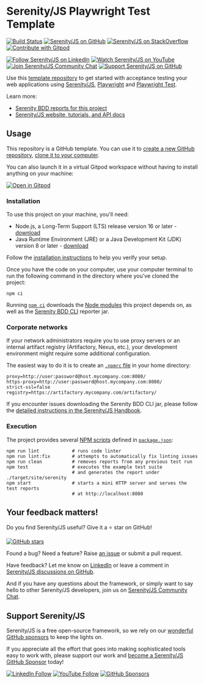 # Serenity/JS Playwright Test Template

[![Build Status](https://github.com/serenity-js/serenity-js-playwright-test-template/workflows/build/badge.svg)](https://github.com/serenity-js/serenity-js-playwright-test-template/actions)
[![Serenity/JS on GitHub](https://img.shields.io/badge/github-serenity--js-yellow?logo=github)](https://github.com/serenity-js/serenity-js)
[![Serenity/JS on StackOverflow](https://img.shields.io/badge/stackoverflow-serenity--js-important?logo=stackoverflow)](https://stackoverflow.com/questions/tagged/serenity-js)
[![Contribute with Gitpod](https://img.shields.io/badge/Contribute%20with-Gitpod-908a85?logo=gitpod)](https://gitpod.io/from-referrer/)

[![Follow Serenity/JS on LinkedIn](https://img.shields.io/badge/Follow-Serenity%2FJS%20-0077B5?logo=linkedin)](https://www.linkedin.com/company/serenity-js)
[![Watch Serenity/JS on YouTube](https://img.shields.io/badge/Watch-@serenity--js-E62117?logo=youtube)](https://www.youtube.com/@serenity-js)
[![Join Serenity/JS Community Chat](https://img.shields.io/badge/Chat-Serenity%2FJS%20Community-FBD30B?logo=matrix)](https://matrix.to/#/#serenity-js:gitter.im)
[![Support Serenity/JS on GitHub](https://img.shields.io/badge/Support-@serenity--js-703EC8?logo=github)](https://github.com/sponsors/serenity-js)

Use this [template repository](https://help.github.com/en/articles/creating-a-repository-from-a-template)
to get started with acceptance testing your web applications using [Serenity/JS](https://serenity-js.org),
[Playwright](https://playwright.dev/) and [Playwright Test](https://playwright.dev/docs/intro).

Learn more:
- [Serenity BDD reports for this project](https://serenity-js.github.io/serenity-js-playwright-test-template/)
- [Serenity/JS website, tutorials, and API docs](https://serenity-js.org/)

## Usage

This repository is a GitHub template. You can use it to [create a new GitHub repository](https://help.github.com/en/articles/creating-a-repository-from-a-template), [clone it to your computer](https://docs.github.com/en/free-pro-team@latest/github/creating-cloning-and-archiving-repositories/cloning-a-repository).

You can also launch it in a virtual Gitpod workspace without having to install anything on your machine:

[![Open in Gitpod](https://gitpod.io/button/open-in-gitpod.svg)](https://gitpod.io/from-referrer/)

### Installation

To use this project on your machine, you'll need:
- Node.js, a Long-Term Support (LTS) release version 16 or later - [download](https://nodejs.org/en/)
- Java Runtime Environment (JRE) or a Java Development Kit (JDK) version 8 or later - [download](https://adoptopenjdk.net/)

Follow the [installation instructions](https://serenity-js.org/handbook/about/installation/) to help you verify your setup.

Once you have the code on your computer, use your computer terminal to run the following command in the directory where you've cloned the project:
```
npm ci
```

Running [`npm ci`](https://docs.npmjs.com/cli/v6/commands/npm-ci) downloads the [Node modules](https://docs.npmjs.com/about-packages-and-modules) this project depends on, as well as the [Serenity BDD CLI](https://github.com/serenity-bdd/serenity-cli) reporter jar. 

### Corporate networks

If your network administrators require you to use proxy servers or an internal artifact registry (Artifactory, Nexus, etc.), your development environment might require some additional configuration.

The easiest way to do it is to create an [`.npmrc` file](https://docs.npmjs.com/cli/v6/configuring-npm/npmrc) in your home directory: 

```
proxy=http://user:password@host.mycompany.com:8080/
https-proxy=http://user:password@host.mycompany.com:8080/
strict-ssl=false
registry=https://artifactory.mycompany.com/artifactory/
```

If you encounter issues downloading the Serenity BDD CLI jar, please follow the [detailed instructions in the Serenity/JS Handbook](https://serenity-js.org/modules/serenity-bdd/#downloading-the-serenity-bdd-reporting-cli).

### Execution

The project provides several [NPM scripts](https://docs.npmjs.com/cli/v6/using-npm/scripts) defined in [`package.json`](package.json):

```
npm run lint            # runs code linter
npm run lint:fix        # attempts to automatically fix linting issues
npm run clean           # removes reports from any previous test run
npm test                # executes the example test suite
                        # and generates the report under ./target/site/serenity
npm start               # starts a mini HTTP server and serves the test reports
                        # at http://localhost:8080
```

## Your feedback matters!

Do you find Serenity/JS useful? Give it a ⭐ star on GitHub!

[![GitHub stars](https://img.shields.io/github/stars/serenity-js/serenity-js)](https://github.com/serenity-js/serenity-js)

Found a bug? Need a feature? Raise [an issue](https://github.com/serenity-js/serenity-js/issues?state=open)
or submit a pull request.

Have feedback? Let me know on [LinkedIn](https://www.linkedin.com/in/janmolak/) or leave a comment in [Serenity/JS discussions on GitHub](/serenity-js/serenity-js/discussions/categories/comments).

And if you have any questions about the framework, or simply want to say hello to other Serenity/JS developers, join us on [Serenity/JS Community Chat](https://matrix.to/#/#serenity-js:gitter.im).

## Support Serenity/JS

Serenity/JS is a free open-source framework, so we rely on our [wonderful GitHub sponsors](https://github.com/sponsors/serenity-js) to keep the lights on.

If you appreciate all the effort that goes into making sophisticated tools easy to work with, please support our work and [become a Serenity/JS GitHub Sponsor](https://github.com/sponsors/serenity-js) today!

[![LinkedIn Follow](https://img.shields.io/badge/Follow%20Serenity%2FJS-0077B5?style=for-the-badge&logo=linkedin&logoColor=white)](https://www.linkedin.com/company/serenity-js)
[![YouTube Follow](https://img.shields.io/badge/Watch%20@serenity&#8212;JS-FA120F?style=for-the-badge&logo=youtube&logoColor=white)](https://www.youtube.com/@serenity-js)
[![GitHub Sponsors](https://img.shields.io/badge/Support%20@serenity%2FJS-703EC8?style=for-the-badge&logo=github&logoColor=white)](https://github.com/sponsors/serenity-js)
